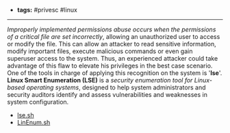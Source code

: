 - **tags:** #privesc #linux 
- -------------
*Improperly implemented permissions abuse occurs when the permissions of a critical file are set incorrectly*, allowing an unauthorized user to access or modify the file. This can allow an attacker to read sensitive information, modify important files, execute malicious commands or even gain superuser access to the system. Thus, an experienced attacker could take advantage of this flaw to elevate his privileges in the best case scenario. One of the tools in charge of applying this recognition on the system is '**lse**'. **Linux Smart Enumeration (LSE)** is a *security enumeration tool for Linux-based operating systems*, designed to help system administrators and security auditors identify and assess vulnerabilities and weaknesses in system configuration.
- [lse.sh](https://github.com/diego-treitos/linux-smart-enumeration)
- [LinEnum.sh](https://github.com/rebootuser/LinEnum)
